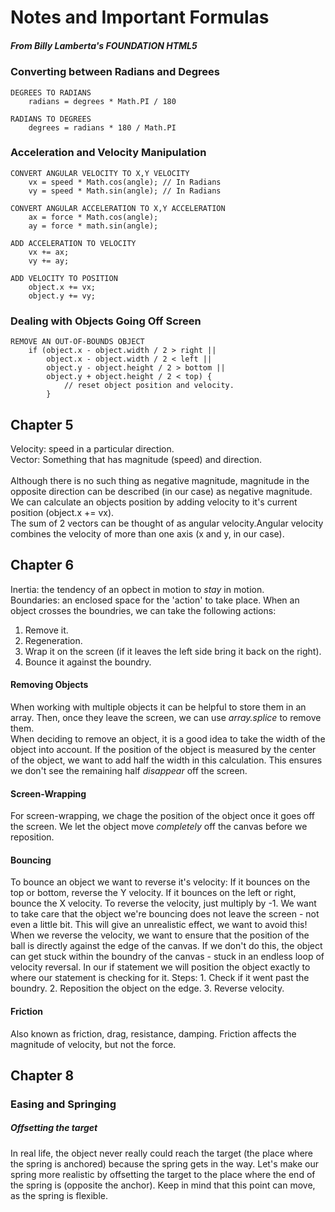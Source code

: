 # Notes and Important Formulas
##### From *Billy Lamberta's* **FOUNDATION HTML5**


### Converting between Radians and Degrees
	
	DEGREES TO RADIANS 
		radians = degrees * Math.PI / 180

	RADIANS TO DEGREES
		degrees = radians * 180 / Math.PI


### Acceleration and Velocity Manipulation

	CONVERT ANGULAR VELOCITY TO X,Y VELOCITY
		vx = speed * Math.cos(angle); // In Radians
		vy = speed * Math.sin(angle); // In Radians

	CONVERT ANGULAR ACCELERATION TO X,Y ACCELERATION
		ax = force * Math.cos(angle);
		ay = force * math.sin(angle);

	ADD ACCELERATION TO VELOCITY
		vx += ax;
		vy += ay;

	ADD VELOCITY TO POSITION
		object.x += vx;
		object.y += vy;


### Dealing with Objects Going Off Screen

	REMOVE AN OUT-OF-BOUNDS OBJECT
		if (object.x - object.width / 2 > right ||
			object.x - object.width / 2 < left ||
			object.y - object.height / 2 > bottom ||
			object.y + object.height / 2 < top) {
				// reset object position and velocity.
			}


## Chapter 5
Velocity: speed in a particular direction. <br>
Vector: Something that has magnitude (speed) and direction.<br>
<br>
Although there is no such thing as negative magnitude, magnitude in the opposite direction can be described (in our case) as negative magnitude. <br>
We can calculate an objects position by adding velocity to it's current position (object.x += vx).<br>
The sum of 2 vectors can be thought of as angular velocity.Angular velocity combines the velocity of more than one axis (x and y, in our case). 

## Chapter 6
Inertia: the tendency of an opbect in motion to *stay* in motion.<br>
Boundaries: an enclosed space for the 'action' to take place. When an object crosses the boundries, we can take the following actions:<br>
  1. Remove it.<br>
  2. Regeneration.<br>
  3. Wrap it on the screen (if it leaves the left side bring it back on the right).<br>
  4. Bounce it against the boundry.<br>

#### Removing Objects
When working with multiple objects it can be helpful to store them in an array. Then, once they leave the screen, we can use *array.splice* to remove them. <br>
When deciding to remove an object, it is a good idea to take the width of the object into account. If the position of the object is measured by the center of the object, we want to add half the width in this calculation. This ensures we don't see the remaining half *disappear* off the screen.
#### Screen-Wrapping
For screen-wrapping, we chage the position of the object once it goes off the screen. We let the object move *completely* off the canvas before we reposition. 
#### Bouncing
To bounce an object we want to reverse it's velocity: If it bounces on the top or bottom, reverse the Y velocity. If it bounces on the left or right, bounce the X velocity. To reverse the velocity, just multiply by -1.
We want to take care that the object we're bouncing does not leave the screen - not even a little bit. This will give an unrealistic effect, we want to avoid this!
When we reverse the velocity, we want to ensure that the position of the ball is directly against the edge of the canvas. If we don't do this, the object can get stuck within the boundry of the canvas - stuck in an endless loop of velocity reversal. In our if statement we will position the object exactly to where our statement is checking for it. 
Steps:	1. Check if it went past the boundry.
		2. Reposition the object on the edge.
		3. Reverse velocity.
#### Friction
Also known as friction, drag, resistance, damping. Friction affects the magnitude of velocity, but not the force. 

## Chapter 8
### Easing and Springing

##### Offsetting the target
In real life, the object never really could reach the target (the place where the spring is anchored) because the spring gets in the way. Let's make our spring more realistic by offsetting the target to the place where the end of the spring is (opposite the anchor). Keep in mind that this point can move, as the spring is flexible. 


